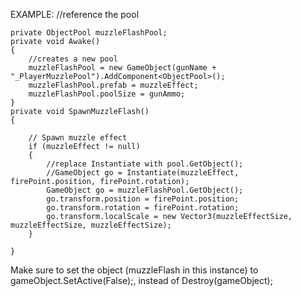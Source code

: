 EXAMPLE:
    //reference the pool
    
    private ObjectPool muzzleFlashPool;
    private void Awake()
    {
        //creates a new pool
        muzzleFlashPool = new GameObject(gunName + "_PlayerMuzzlePool").AddComponent<ObjectPool>();
        muzzleFlashPool.prefab = muzzleEffect;
        muzzleFlashPool.poolSize = gunAmmo;
    }    
    private void SpawnMuzzleFlash()
    {

        // Spawn muzzle effect
        if (muzzleEffect != null)
        {    
            //replace Instantiate with pool.GetObject();
            //GameObject go = Instantiate(muzzleEffect, firePoint.position, firePoint.rotation);
            GameObject go = muzzleFlashPool.GetObject();
            go.transform.position = firePoint.position; 
            go.transform.rotation = firePoint.rotation;
            go.transform.localScale = new Vector3(muzzleEffectSize, muzzleEffectSize, muzzleEffectSize);
        }

    }

Make sure to set the object (muzzleFlash in this instance) to gameObject.SetActive(False);, instead of Destroy(gameObject);
